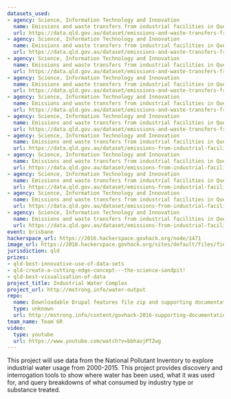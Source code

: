 ```yaml
---
datasets_used:
- agency: Science, Information Technology and Innovation
  name: Emissions and waste transfers from industrial facilities in Queensland - 2015
  url: https://data.qld.gov.au/dataset/emissions-and-waste-transfers-from-industrial-facilities-in-queensland-2015
- agency: Science, Information Technology and Innovation
  name: Emissions and waste transfers from industrial facilities in Queensland - 2014
  url: https://data.qld.gov.au/dataset/emissions-and-waste-transfers-from-industrial-facilities-in-queensland-2014
- agency: Science, Information Technology and Innovation
  name: Emissions and waste transfers from industrial facilities in Queensland - 2013
  url: https://data.qld.gov.au/dataset/emissions-and-waste-transfers-from-industrial-facilities-in-queensland-2013
- agency: Science, Information Technology and Innovation
  name: Emissions and waste transfers from industrial facilities in Queensland - 2012
  url: https://data.qld.gov.au/dataset/emissions-and-waste-transfers-from-industrial-facilities-in-queensland-2012
- agency: Science, Information Technology and Innovation
  name: Emissions and waste transfers from industrial facilities in Queensland - 2011
  url: https://data.qld.gov.au/dataset/emissions-and-waste-transfers-from-industrial-facilities-in-queensland-2011
- agency: Science, Information Technology and Innovation
  name: Emissions and waste transfers from industrial facilities in Queensland - 2010
  url: https://data.qld.gov.au/dataset/emissions-and-waste-transfers-from-industrial-facilities-in-queensland-2010
- agency: Science, Information Technology and Innovation
  name: Emissions and waste transfers from industrial facilities in Queensland - 2008
  url: https://data.qld.gov.au/dataset/emissions-from-industrial-facilities-in-queensland-2008
- agency: Science, Information Technology and Innovation
  name: Emissions and waste transfers from industrial facilities in Queensland - 2007
  url: https://data.qld.gov.au/dataset/emissions-from-industrial-facilities-in-queensland-2007
- agency: Science, Information Technology and Innovation
  name: Emissions and waste transfers from industrial facilities in Queensland - 2005
  url: https://data.qld.gov.au/dataset/emissions-from-industrial-facilities-in-queensland-2005
- agency: Science, Information Technology and Innovation
  name: Emissions and waste transfers from industrial facilities in Queensland - 2001
  url: https://data.qld.gov.au/dataset/emissions-from-industrial-facilities-in-queensland-2001
- agency: Science, Information Technology and Innovation
  name: Emissions and waste transfers from industrial facilities in Queensland - 2000
  url: https://data.qld.gov.au/dataset/emissions-from-industrial-facilities-in-queensland-2000
event: brisbane
hackerspace_url: https://2016.hackerspace.govhack.org/node/1471
image_url: https://2016.hackerspace.govhack.org/sites/default/files/field/image/Screen%20Shot%202016-07-31%20at%2012.04.39%20PM.png
jurisdiction: qld
prizes:
- qld-best-innovative-use-of-data-sets
- qld-create-a-cutting-edge-concept---the-science-sandpit!
- qld-best-visualisation-of-data
project_title: Industrial Water Complex
project_url: http://mstrong.info/water-output
repo:
  name: Downloadable Drupal features file zip and supporting documentation
  type: unknown
  url: http://mstrong.info/content/govhack-2016-supporting-documentation
team_name: Team GR
video:
  type: youtube
  url: https://www.youtube.com/watch?v=bbhaujPTZwg
---
```


This project will use data from the National Pollutant Inventory to explore industrial water usage from 2000-2015. This project provides discovery and interrogation tools to show where water has been used, what it was used for, and query breakdowns of what consumed by industry type or substance treated.